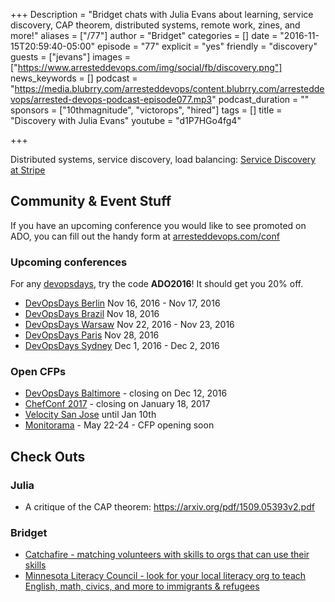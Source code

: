 +++
Description = "Bridget chats with Julia Evans about learning, service discovery, CAP theorem, distributed systems, remote work, zines, and more!"
aliases = ["/77"]
author = "Bridget"
categories = []
date = "2016-11-15T20:59:40-05:00"
episode = "77"
explicit = "yes"
friendly = "discovery"
guests = ["jevans"]
images = ["https://www.arresteddevops.com/img/social/fb/discovery.png"]
news_keywords = []
podcast = "https://media.blubrry.com/arresteddevops/content.blubrry.com/arresteddevops/arrested-devops-podcast-episode077.mp3"
podcast_duration = ""
sponsors = ["10thmagnitude", "victorops", "hired"]
tags = []
title = "Discovery with Julia Evans"
youtube = "d1P7HGo4fg4"

+++

Distributed systems, service discovery, load balancing: [Service Discovery at Stripe](https://stripe.com/blog/service-discovery-at-stripe)

## Community & Event Stuff

If you have an upcoming conference you would like to see promoted on ADO, you can fill out the handy form at [arresteddevops.com/conf](https://arresteddevops.com/conf)

### Upcoming conferences

For any [devopsdays](http://devopsdays.org), try the code **ADO2016**! It should get you 20% off.

* [DevOpsDays Berlin](https://www.devopsdays.org/events/2016-berlin/welcome) Nov 16, 2016 - Nov 17, 2016
* [DevOpsDays Brazil](https://www.devopsdays.org/events/2016-brasilia/welcome) Nov 18, 2016
* [DevOpsDays Warsaw](https://www.devopsdays.org/events/2016-warsaw/welcome) Nov 22, 2016 - Nov 23, 2016
* [DevOpsDays Paris](https://www.devopsdays.org/events/2016-paris/welcome) Nov 28, 2016
* [DevOpsDays Sydney](https://www.devopsdays.org/events/2016-sydney/welcome) Dec 1, 2016 - Dec 2, 2016


### Open CFPs

* [DevOpsDays Baltimore](https://devopsdaysbaltimore2017.busyconf.com/proposals/new) - closing on Dec 12, 2016
* [ChefConf 2017](https://chefconf.chef.io) - closing on January 18, 2017
* [Velocity San Jose](http://conferences.oreilly.com/velocity/vl-ca) until Jan 10th
* [Monitorama](http://monitorama.com/#cfp) - May 22-24 - CFP opening soon



## Check Outs

### Julia
- A critique of the CAP theorem: https://arxiv.org/pdf/1509.05393v2.pdf

### Bridget
- [Catchafire - matching volunteers with skills to orgs that can use their skills](https://www.catchafire.org/)
- [Minnesota Literacy Council - look for your local literacy org to teach English, math, civics, and more to immigrants & refugees](http://mnliteracy.org/)
